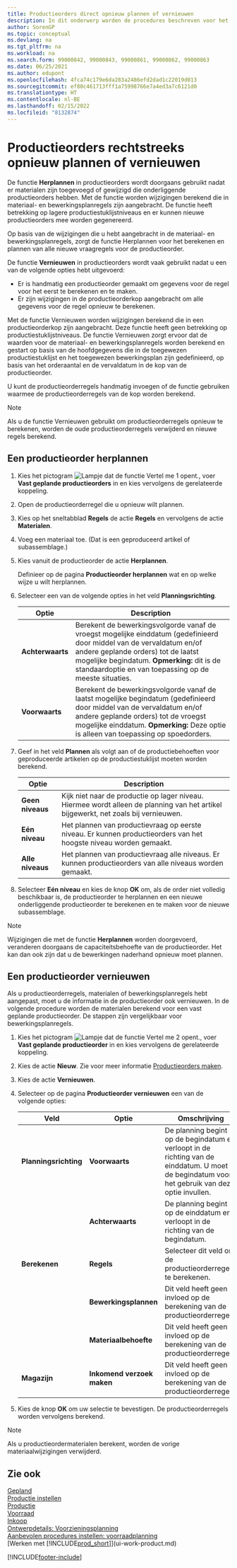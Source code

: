 ```yaml
---
title: Productieorders direct opnieuw plannen of vernieuwen
description: In dit onderwerp worden de procedures beschreven voor het rechtstreeks opnieuw plannen van productieorders en het vernieuwen van productieorders.
author: SorenGP
ms.topic: conceptual
ms.devlang: na
ms.tgt_pltfrm: na
ms.workload: na
ms.search.form: 99000842, 99000843, 99000861, 99000862, 99000863
ms.date: 06/25/2021
ms.author: edupont
ms.openlocfilehash: 4fca74c179e6da283a2486efd2dad1c22019d013
ms.sourcegitcommit: ef80c461713fff1a75998766e7a4ed3a7c6121d0
ms.translationtype: HT
ms.contentlocale: nl-BE
ms.lasthandoff: 02/15/2022
ms.locfileid: "8132874"
---
```

# <a name="replan-or-refresh-production-orders-directly"></a>Productieorders rechtstreeks opnieuw plannen of vernieuwen

De functie **Herplannen** in productieorders wordt doorgaans gebruikt nadat er materialen zijn toegevoegd of gewijzigd die onderliggende productieorders hebben. Met de functie worden wijzigingen berekend die in materiaal- en bewerkingsplanregels zijn aangebracht. De functie heeft betrekking op lagere productiestuklijstniveaus en er kunnen nieuwe productieorders mee worden gegenereerd.  

Op basis van de wijzigingen die u hebt aangebracht in de materiaal- en bewerkingsplanregels, zorgt de functie Herplannen voor het berekenen en plannen van alle nieuwe vraagregels voor de productieorder.  

De functie **Vernieuwen** in productieorders wordt vaak gebruikt nadat u een van de volgende opties hebt uitgevoerd:

- Er is handmatig een productieorder gemaakt om gegevens voor de regel voor het eerst te berekenen en te maken.
- Er zijn wijzigingen in de productieorderkop aangebracht om alle gegevens voor de regel opnieuw te berekenen.

Met de functie Vernieuwen worden wijzigingen berekend die in een productieorderkop zijn aangebracht. Deze functie heeft geen betrekking op productiestuklijstniveaus. De functie Vernieuwen zorgt ervoor dat de waarden voor de materiaal- en bewerkingsplanregels worden berekend en gestart op basis van de hoofdgegevens die in de toegewezen productiestuklijst en het toegewezen bewerkingsplan zijn gedefinieerd, op basis van het orderaantal en de vervaldatum in de kop van de productieorder.

U kunt de productieorderregels handmatig invoegen of de functie gebruiken waarmee de productieorderregels van de kop worden berekend.  

> [!NOTE]
> Als u de functie Vernieuwen gebruikt om productieorderregels opnieuw te berekenen, worden de oude productieorderregels verwijderd en nieuwe regels berekend.  

## <a name="to-replan-a-production-order"></a>Een productieorder herplannen

1. Kies het pictogram ![Lampje dat de functie Vertel me 1 opent.](media/ui-search/search_small.png "Vertel me wat u wilt doen"), voer **Vast geplande productieorders** in en kies vervolgens de gerelateerde koppeling.  
2. Open de productieorderregel die u opnieuw wilt plannen.  
3. Kies op het sneltabblad **Regels** de actie **Regels** en vervolgens de actie **Materialen**.  
4. Voeg een materiaal toe. (Dat is een geproduceerd artikel of subassemblage.)  
5. Kies vanuit de productieorder de actie **Herplannen**.  

    Definieer op de pagina **Productieorder herplannen** wat en op welke wijze u wilt herplannen.  
6. Selecteer een van de volgende opties in het veld **Planningsrichting**.  

    | Optie | Description |
    |--|--|
    | **Achterwaarts** | Berekent de bewerkingsvolgorde vanaf de vroegst mogelijke einddatum (gedefinieerd door middel van de vervaldatum en/of andere geplande orders) tot de laatst mogelijke begindatum. **Opmerking:** dit is de standaardoptie en van toepassing op de meeste situaties. |
    | **Voorwaarts** | Berekent de bewerkingsvolgorde vanaf de laatst mogelijke begindatum (gedefinieerd door middel van de vervaldatum en/of andere geplande orders) tot de vroegst mogelijke einddatum. **Opmerking:** Deze optie is alleen van toepassing op spoedorders. |

7. Geef in het veld **Plannen** als volgt aan of de productiebehoeften voor geproduceerde artikelen op de productiestuklijst moeten worden berekend.  

    |Optie|Description|  
    |----------------------------------|---------------------------------------|  
    |**Geen niveaus**|Kijk niet naar de productie op lager niveau. Hiermee wordt alleen de planning van het artikel bijgewerkt, net zoals bij vernieuwen.|  
    |**Eén niveau**|Het plannen van productievraag op eerste niveau. Er kunnen productieorders van het hoogste niveau worden gemaakt.|  
    |**Alle niveaus**|Het plannen van productievraag alle niveaus. Er kunnen productieorders van alle niveaus worden gemaakt.|  

8. Selecteer **Eén niveau** en kies de knop **OK** om, als de order niet volledig beschikbaar is, de productieorder te herplannen en een nieuwe onderliggende productieorder te berekenen en te maken voor de nieuwe subassemblage.  

> [!NOTE]  
> Wijzigingen die met de functie **Herplannen** worden doorgevoerd, veranderen doorgaans de capaciteitsbehoefte van de productieorder. Het kan dan ook zijn dat u de bewerkingen naderhand opnieuw moet plannen.  

## <a name="to-refresh-a-production-order"></a>Een productieorder vernieuwen

Als u productieorderregels, materialen of bewerkingsplanregels hebt aangepast, moet u de informatie in de productieorder ook vernieuwen. In de volgende procedure worden de materialen berekend voor een vast geplande productieorder. De stappen zijn vergelijkbaar voor bewerkingsplanregels.

1. Kies het pictogram ![Lampje dat de functie Vertel me 2 opent.](media/ui-search/search_small.png "Vertel me wat u wilt doen"), voer **Vast geplande productieorder** in en kies vervolgens de gerelateerde koppeling.  
2. Kies de actie **Nieuw**. Zie voor meer informatie [Productieorders maken](production-how-to-create-production-orders.md).  
3. Kies de actie **Vernieuwen**.
4. Selecteer op de pagina **Productieorder vernieuwen** een van de volgende opties:

    |Veld|Optie|Omschrijving|  
    |----------------------------------|---------------|---------------------------------------|  
    |**Planningsrichting**|**Voorwaarts**|De planning begint op de begindatum en verloopt in de richting van de einddatum. U moet de begindatum voor het gebruik van deze optie invullen.|  
    ||**Achterwaarts**|De planning begint op de einddatum en verloopt in de richting van de begindatum.|  
    |**Berekenen**|**Regels**|Selecteer dit veld om de productieorderregels te berekenen.|  
    ||**Bewerkingsplannen**|Dit veld heeft geen invloed op de berekening van de productieorderregels.|  
    ||**Materiaalbehoefte**|Dit veld heeft geen invloed op de berekening van de productieorderregels.|  
    |**Magazijn**|**Inkomend verzoek maken**|Dit veld heeft geen invloed op de berekening van de productieorderregels.|  

5. Kies de knop **OK** om uw selectie te bevestigen. De productieorderregels worden vervolgens berekend.

> [!NOTE]  
> Als u productieordermaterialen berekent, worden de vorige materiaalwijzigingen verwijderd.

## <a name="see-also"></a>Zie ook

[Gepland](production-planning.md)  
[Productie instellen](production-configure-production-processes.md)  
[Productie](production-manage-manufacturing.md)    
[Voorraad](inventory-manage-inventory.md)  
[Inkoop](purchasing-manage-purchasing.md)  
[Ontwerpdetails: Voorzieningsplanning](design-details-supply-planning.md)   
[Aanbevolen procedures instellen: voorraadplanning](setup-best-practices-supply-planning.md)  
[Werken met [!INCLUDE[prod_short](includes/prod_short.md)]](ui-work-product.md)


[!INCLUDE[footer-include](includes/footer-banner.md)]